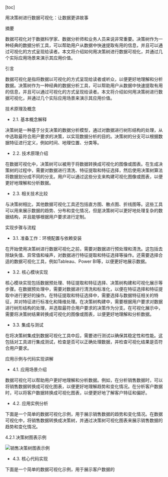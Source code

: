 
[toc]                    
                
                
用决策树进行数据可视化：让数据更讲故事

摘要

数据可视化对于数据科学家、数据分析师和业务人员来说非常重要。决策树作为一种经典的数据分析工具，可以帮助用户从数据中快速提取有用的信息，并且可以通过可视化的方式呈现给读者。本文将介绍如何用决策树进行数据可视化，并通过几个实际应用场景来演示其应用价值。

引言

数据可视化是指将数据以可视化的方式呈现给读者或听众，以便更好地理解和分析数据。决策树作为一种经典的数据分析工具，可以帮助用户从数据中快速提取有用的信息，并且可以通过可视化的方式呈现给读者。本文将介绍如何用决策树进行数据可视化，并通过几个实际应用场景来演示其应用价值。

技术原理及概念

- 2.1. 基本概念解释

决策树是一种基于分支决策的数据分析模型，通过对数据进行树形结构的处理，从中选取最符合用户要求的决策，以实现数据分析的目的。决策树的分支可以根据数据特征进行定义，例如时间、地理位置、分类等。

- 2.2. 技术原理介绍

在数据可视化中，决策树可以被用于将数据转换成可视化的图像或图表。在生成决策树的过程中，需要对数据进行清洗、特征提取和特征选择，然后使用决策树算法将数据划分成不同的分支。用户可以通过这些分支来构建可视化图像或图表，以便更好地理解和分析数据。

- 2.3. 相关技术比较

与决策树相比，其他数据可视化工具还包括直方图、散点图、折线图等。这些工具可以用来展示数据的趋势、分布和变化情况，但是决策树可以更好地处理复杂的数据结构，并且能够根据用户要求进行定制。

实现步骤与流程

- 3.1. 准备工作：环境配置与依赖安装

在开始使用决策树进行数据可视化之前，需要对数据进行预处理和清洗。这包括去除缺失值、异常值和噪声，对数据进行特征提取和特征选择等操作。还需要选择合适的数据可视化工具，例如Tableau、Power BI等，以便更好地展示数据。

- 3.2. 核心模块实现

核心模块实现包括数据预处理、特征提取和特征选择、决策树构建和可视化展示等步骤。在数据预处理中，需要对数据进行清洗和标准化，以便在特征选择和特征提取中进行更好的操作。在特征提取和特征选择中，需要选择与数据特征相关的特征，并对特征进行标准化和降维处理。在决策树构建中，需要根据用户要求对数据进行树形结构的处理，并选取最符合用户要求的决策作为分支。在可视化展示中，需要将决策树结果转换成可视化的图像或图表，以便更好地理解和分析数据。

- 3.3. 集成与测试

在将决策树集成到数据可视化工具中后，需要进行测试以确保其稳定性和性能。这包括对工具进行集成测试，检查是否可以正确处理数据，并检查可视化结果是否符合用户要求。

应用示例与代码实现讲解

- 4.1. 应用场景介绍

数据可视化可以帮助用户更好地理解和分析数据。例如，在分析销售数据时，可以将销售数据转换成可视化图表，以便更好地理解趋势和变化情况。在分析客户数据时，可以将客户数据转换成可视化图表，以便更好地了解客户特征和偏好。

- 4.2. 应用实例分析

下面是一个简单的数据可视化示例，用于展示销售数据的趋势和变化情况。在数据可视化中，将销售数据转换成决策树，并通过决策树可视化图表来展示销售数据的趋势和变化情况。

4.2.1 决策树图表示例

![销售决策树图表示例](https://i.imgur.com/wZ7v7Kz.png)


- 4.3. 核心代码实现

下面是一个简单的数据可视化示例，用于展示客户数据的

